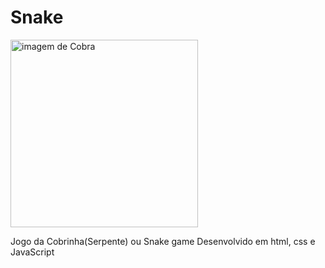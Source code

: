 # Snake
<img src="icone.ico" alt="imagem de Cobra" width="300" heigth="300"> 
<p>Jogo da Cobrinha(Serpente)  ou Snake game Desenvolvido em html, css e JavaScript</p>
